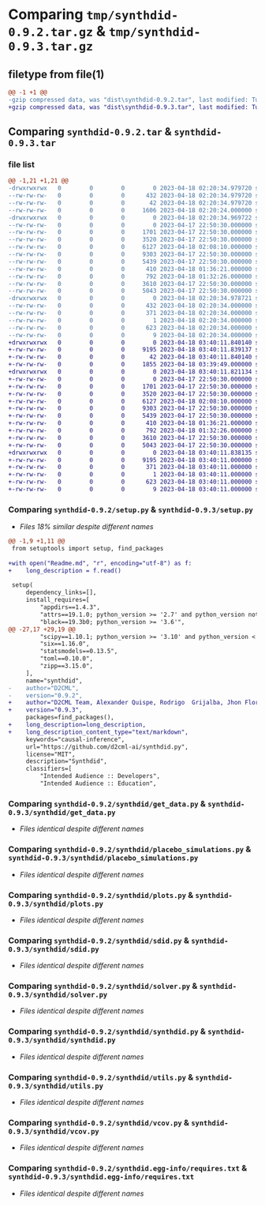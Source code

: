 # Comparing `tmp/synthdid-0.9.2.tar.gz` & `tmp/synthdid-0.9.3.tar.gz`

## filetype from file(1)

```diff
@@ -1 +1 @@
-gzip compressed data, was "dist\synthdid-0.9.2.tar", last modified: Tue Apr 18 02:20:34 2023, max compression
+gzip compressed data, was "dist\synthdid-0.9.3.tar", last modified: Tue Apr 18 03:40:11 2023, max compression
```

## Comparing `synthdid-0.9.2.tar` & `synthdid-0.9.3.tar`

### file list

```diff
@@ -1,21 +1,21 @@
-drwxrwxrwx   0        0        0        0 2023-04-18 02:20:34.979720 synthdid-0.9.2/
--rw-rw-rw-   0        0        0      432 2023-04-18 02:20:34.979720 synthdid-0.9.2/PKG-INFO
--rw-rw-rw-   0        0        0       42 2023-04-18 02:20:34.979720 synthdid-0.9.2/setup.cfg
--rw-rw-rw-   0        0        0     1606 2023-04-18 02:20:24.000000 synthdid-0.9.2/setup.py
-drwxrwxrwx   0        0        0        0 2023-04-18 02:20:34.969722 synthdid-0.9.2/synthdid/
--rw-rw-rw-   0        0        0        0 2023-04-17 22:50:30.000000 synthdid-0.9.2/synthdid/__init__.py
--rw-rw-rw-   0        0        0     1701 2023-04-17 22:50:30.000000 synthdid-0.9.2/synthdid/get_data.py
--rw-rw-rw-   0        0        0     3520 2023-04-17 22:50:30.000000 synthdid-0.9.2/synthdid/placebo_simulations.py
--rw-rw-rw-   0        0        0     6127 2023-04-18 02:08:10.000000 synthdid-0.9.2/synthdid/plots.py
--rw-rw-rw-   0        0        0     9303 2023-04-17 22:50:30.000000 synthdid-0.9.2/synthdid/sdid.py
--rw-rw-rw-   0        0        0     5439 2023-04-17 22:50:30.000000 synthdid-0.9.2/synthdid/solver.py
--rw-rw-rw-   0        0        0      410 2023-04-18 01:36:21.000000 synthdid-0.9.2/synthdid/summary.py
--rw-rw-rw-   0        0        0      792 2023-04-18 01:32:26.000000 synthdid-0.9.2/synthdid/synthdid.py
--rw-rw-rw-   0        0        0     3610 2023-04-17 22:50:30.000000 synthdid-0.9.2/synthdid/utils.py
--rw-rw-rw-   0        0        0     5043 2023-04-17 22:50:30.000000 synthdid-0.9.2/synthdid/vcov.py
-drwxrwxrwx   0        0        0        0 2023-04-18 02:20:34.978721 synthdid-0.9.2/synthdid.egg-info/
--rw-rw-rw-   0        0        0      432 2023-04-18 02:20:34.000000 synthdid-0.9.2/synthdid.egg-info/PKG-INFO
--rw-rw-rw-   0        0        0      371 2023-04-18 02:20:34.000000 synthdid-0.9.2/synthdid.egg-info/SOURCES.txt
--rw-rw-rw-   0        0        0        1 2023-04-18 02:20:34.000000 synthdid-0.9.2/synthdid.egg-info/dependency_links.txt
--rw-rw-rw-   0        0        0      623 2023-04-18 02:20:34.000000 synthdid-0.9.2/synthdid.egg-info/requires.txt
--rw-rw-rw-   0        0        0        9 2023-04-18 02:20:34.000000 synthdid-0.9.2/synthdid.egg-info/top_level.txt
+drwxrwxrwx   0        0        0        0 2023-04-18 03:40:11.840140 synthdid-0.9.3/
+-rw-rw-rw-   0        0        0     9195 2023-04-18 03:40:11.839137 synthdid-0.9.3/PKG-INFO
+-rw-rw-rw-   0        0        0       42 2023-04-18 03:40:11.840140 synthdid-0.9.3/setup.cfg
+-rw-rw-rw-   0        0        0     1855 2023-04-18 03:39:49.000000 synthdid-0.9.3/setup.py
+drwxrwxrwx   0        0        0        0 2023-04-18 03:40:11.821134 synthdid-0.9.3/synthdid/
+-rw-rw-rw-   0        0        0        0 2023-04-17 22:50:30.000000 synthdid-0.9.3/synthdid/__init__.py
+-rw-rw-rw-   0        0        0     1701 2023-04-17 22:50:30.000000 synthdid-0.9.3/synthdid/get_data.py
+-rw-rw-rw-   0        0        0     3520 2023-04-17 22:50:30.000000 synthdid-0.9.3/synthdid/placebo_simulations.py
+-rw-rw-rw-   0        0        0     6127 2023-04-18 02:08:10.000000 synthdid-0.9.3/synthdid/plots.py
+-rw-rw-rw-   0        0        0     9303 2023-04-17 22:50:30.000000 synthdid-0.9.3/synthdid/sdid.py
+-rw-rw-rw-   0        0        0     5439 2023-04-17 22:50:30.000000 synthdid-0.9.3/synthdid/solver.py
+-rw-rw-rw-   0        0        0      410 2023-04-18 01:36:21.000000 synthdid-0.9.3/synthdid/summary.py
+-rw-rw-rw-   0        0        0      792 2023-04-18 01:32:26.000000 synthdid-0.9.3/synthdid/synthdid.py
+-rw-rw-rw-   0        0        0     3610 2023-04-17 22:50:30.000000 synthdid-0.9.3/synthdid/utils.py
+-rw-rw-rw-   0        0        0     5043 2023-04-17 22:50:30.000000 synthdid-0.9.3/synthdid/vcov.py
+drwxrwxrwx   0        0        0        0 2023-04-18 03:40:11.838135 synthdid-0.9.3/synthdid.egg-info/
+-rw-rw-rw-   0        0        0     9195 2023-04-18 03:40:11.000000 synthdid-0.9.3/synthdid.egg-info/PKG-INFO
+-rw-rw-rw-   0        0        0      371 2023-04-18 03:40:11.000000 synthdid-0.9.3/synthdid.egg-info/SOURCES.txt
+-rw-rw-rw-   0        0        0        1 2023-04-18 03:40:11.000000 synthdid-0.9.3/synthdid.egg-info/dependency_links.txt
+-rw-rw-rw-   0        0        0      623 2023-04-18 03:40:11.000000 synthdid-0.9.3/synthdid.egg-info/requires.txt
+-rw-rw-rw-   0        0        0        9 2023-04-18 03:40:11.000000 synthdid-0.9.3/synthdid.egg-info/top_level.txt
```

### Comparing `synthdid-0.9.2/setup.py` & `synthdid-0.9.3/setup.py`

 * *Files 18% similar despite different names*

```diff
@@ -1,9 +1,11 @@
 from setuptools import setup, find_packages
 
+with open("Readme.md", "r", encoding="utf-8") as f:
+    long_description = f.read()
 
 setup(
     dependency_links=[],
     install_requires=[
         "appdirs==1.4.3",
         "attrs==19.1.0; python_version >= '2.7' and python_version not in '3.0, 3.1, 3.2, 3.3'",
         "black==19.3b0; python_version >= '3.6'",
@@ -27,17 +29,19 @@
         "scipy==1.10.1; python_version >= '3.10' and python_version < '3.12' and platform_system != 'Windows' or platform_machine != 'x86'",
         "six==1.16.0",
         "statsmodels==0.13.5",
         "toml==0.10.0",
         "zipp==3.15.0",
     ],
     name="synthdid",
-    author="D2CML",
-    version="0.9.2",
+    author="D2CML Team, Alexander Quispe, Rodrigo  Grijalba, Jhon Flores, Franco Caceres",
+    version="0.9.3",
     packages=find_packages(),
+    long_description=long_description,
+    long_description_content_type="text/markdown",
     keywords="causal-inference",
     url="https://github.com/d2cml-ai/synthdid.py",
     license="MIT",
     description="Synthdid",
     classifiers=[
         "Intended Audience :: Developers",
         "Intended Audience :: Education",
```

### Comparing `synthdid-0.9.2/synthdid/get_data.py` & `synthdid-0.9.3/synthdid/get_data.py`

 * *Files identical despite different names*

### Comparing `synthdid-0.9.2/synthdid/placebo_simulations.py` & `synthdid-0.9.3/synthdid/placebo_simulations.py`

 * *Files identical despite different names*

### Comparing `synthdid-0.9.2/synthdid/plots.py` & `synthdid-0.9.3/synthdid/plots.py`

 * *Files identical despite different names*

### Comparing `synthdid-0.9.2/synthdid/sdid.py` & `synthdid-0.9.3/synthdid/sdid.py`

 * *Files identical despite different names*

### Comparing `synthdid-0.9.2/synthdid/solver.py` & `synthdid-0.9.3/synthdid/solver.py`

 * *Files identical despite different names*

### Comparing `synthdid-0.9.2/synthdid/synthdid.py` & `synthdid-0.9.3/synthdid/synthdid.py`

 * *Files identical despite different names*

### Comparing `synthdid-0.9.2/synthdid/utils.py` & `synthdid-0.9.3/synthdid/utils.py`

 * *Files identical despite different names*

### Comparing `synthdid-0.9.2/synthdid/vcov.py` & `synthdid-0.9.3/synthdid/vcov.py`

 * *Files identical despite different names*

### Comparing `synthdid-0.9.2/synthdid.egg-info/requires.txt` & `synthdid-0.9.3/synthdid.egg-info/requires.txt`

 * *Files identical despite different names*

